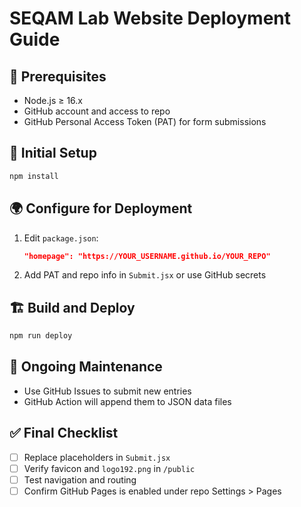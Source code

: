 # SEQAM Lab Website Deployment Guide

## 🔧 Prerequisites
- Node.js ≥ 16.x
- GitHub account and access to repo
- GitHub Personal Access Token (PAT) for form submissions

## 🚀 Initial Setup
```bash
npm install
```

## 🌍 Configure for Deployment
1. Edit `package.json`:
   ```json
   "homepage": "https://YOUR_USERNAME.github.io/YOUR_REPO"
   ```
2. Add PAT and repo info in `Submit.jsx` or use GitHub secrets

## 🏗️ Build and Deploy
```bash
npm run deploy
```

## 🔁 Ongoing Maintenance
- Use GitHub Issues to submit new entries
- GitHub Action will append them to JSON data files

## ✅ Final Checklist
- [ ] Replace placeholders in `Submit.jsx`
- [ ] Verify favicon and `logo192.png` in `/public`
- [ ] Test navigation and routing
- [ ] Confirm GitHub Pages is enabled under repo Settings > Pages

